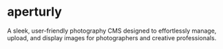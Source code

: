 # aperturly
A sleek, user-friendly photography CMS designed to effortlessly manage, upload, and display images for photographers and creative professionals.
